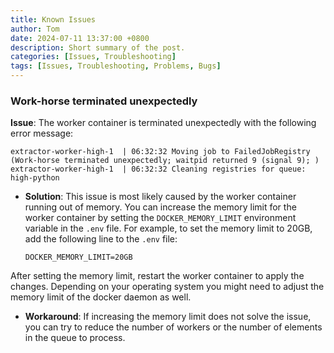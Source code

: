 ```yaml
---
title: Known Issues
author: Tom
date: 2024-07-11 13:37:00 +0800
description: Short summary of the post.
categories: [Issues, Troubleshooting]
tags: [Issues, Troubleshooting, Problems, Bugs]
---
```


### Work-horse terminated unexpectedly
**Issue**: The worker container is terminated unexpectedly with the following error message:
```
extractor-worker-high-1  | 06:32:32 Moving job to FailedJobRegistry (Work-horse terminated unexpectedly; waitpid returned 9 (signal 9); )
extractor-worker-high-1  | 06:32:32 Cleaning registries for queue: high-python
```
- **Solution**: This issue is most likely caused by the worker container running out of memory. 
You can increase the memory limit for the worker container by setting the `DOCKER_MEMORY_LIMIT` environment variable in 
the `.env` file. For example, to set the memory limit to 20GB, add the following line to the `.env` file:
  ```
  DOCKER_MEMORY_LIMIT=20GB
  ```
After setting the memory limit, restart the worker container to apply the changes. Depending on your operating system
you might need to adjust the memory limit of the docker daemon as well.

- **Workaround**: If increasing the memory limit does not solve the issue, you can try to reduce the number of workers
or the number of elements in the queue to process.